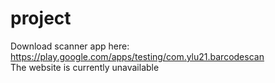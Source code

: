 # project

Download scanner app here: https://play.google.com/apps/testing/com.ylu21.barcodescan
<br>The website is currently unavailable
